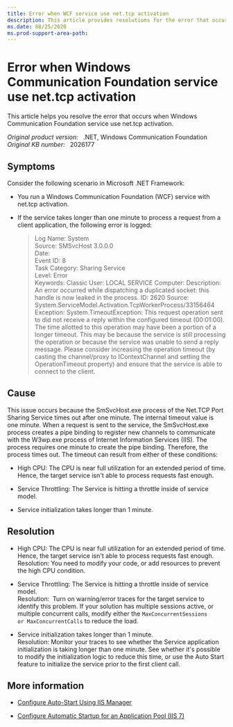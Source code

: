 ```yaml
---
title: Error when WCF service use net.tcp activation
description: This article provides resolutions for the error that occurs when Windows Communication Foundation service use net.tcp activation.
ms.date: 08/25/2020
ms.prod-support-area-path: 
---
```

# Error when Windows Communication Foundation service use net.tcp activation

This article helps you resolve the error that occurs when Windows Communication Foundation service use net.tcp activation.

_Original product version:_ &nbsp; .NET, Windows Communication Foundation  
_Original KB number:_ &nbsp; 2026177

## Symptoms

Consider the following scenario in Microsoft .NET Framework:

- You run a Windows Communication Foundation (WCF) service with net.tcp activation.

- If the service takes longer than one minute to process a request from a client application, the following error is logged:  

    > Log Name: System  
    Source: SMSvcHost 3.0.0.0  
    Date:  
    Event ID: 8  
    Task Category: Sharing Service  
    Level: Error  
    Keywords: Classic
    User: LOCAL SERVICE
    Computer:
    Description: An error occurred while dispatching a duplicated socket: this handle is now leaked in the process.
    ID: 2620
    Source: System.ServiceModel.Activation.TcpWorkerProcess/33156464
    Exception: System.TimeoutException: This request operation sent to did not receive a reply within the configured timeout (00:01:00).
    The time allotted to this operation may have been a portion of a longer timeout.
    This may be because the service is still processing the operation or because the service was unable to send a reply message.
    Please consider increasing the operation timeout (by casting the channel/proxy to IContextChannel and setting the OperationTimeout property) and ensure that the service is able to connect to the client.

## Cause

This issue occurs because the SmSvcHost.exe process of the Net.TCP Port Sharing Service times out after one minute. The internal timeout value is one minute. When a request is sent to the service, the SmSvcHost.exe process creates a pipe binding to register new channels to communicate with the W3wp.exe process of Internet Information Services (IIS). The process requires one minute to create the pipe binding. Therefore, the process times out. The timeout can result from either of these conditions:

- High CPU: The CPU is near full utilization for an extended period of time. Hence, the target service isn't able to process requests fast enough.  

- Service Throttling: The Service is hitting a throttle inside of service model.  

- Service initialization takes longer than 1 minute.

## Resolution

- High CPU: The CPU is near full utilization for an extended period of time. Hence, the target service isn't able to process requests fast enough.  
Resolution: You need to modify your code, or add resources to prevent the high CPU condition.

- Service Throttling: The Service is hitting a throttle inside of service model.  
Resolution:  Turn on warning/error traces for the target service to identify this problem. If your solution has multiple sessions active, or multiple concurrent calls, modify either the `MaxConcurrentSessions` `or MaxConcurrentCalls` to reduce the load.

- Service initialization takes longer than 1 minute.  
Resolution: Monitor your traces to see whether the Service application initialization is taking longer than one minute. See whether it's possible to modify the initialization logic to reduce this time, or use the Auto Start feature to initialize the service prior to the first client call.

## More information

- [Configure Auto-Start Using IIS Manager](/previous-versions/appfabric/ee677285(v=azure.10))

- [Configure Automatic Startup for an Application Pool (IIS 7)](/previous-versions/windows/it-pro/windows-server-2008-R2-and-2008/cc772112(v=ws.10))

